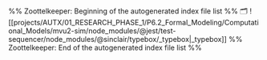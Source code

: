%% Zoottelkeeper: Beginning of the autogenerated index file list  %%
🗂️ ![[projects/AUTX/01_RESEARCH_PHASE_1/P6.2_Formal_Modeling/Computational_Models/mvu2-sim/node_modules/@jest/test-sequencer/node_modules/@sinclair/typebox/_typebox|_typebox]]
%% Zoottelkeeper: End of the autogenerated index file list  %%
